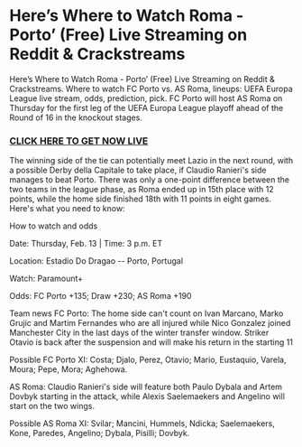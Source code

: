 # Here’s Where to Watch Roma - Porto’ (Free) Live Streaming on Reddit & Crackstreams

Here’s Where to Watch Roma - Porto’ (Free) Live Streaming on Reddit & Crackstreams. Where to watch FC Porto vs. AS Roma, lineups: UEFA Europa League live stream, odds, prediction, pick. FC Porto will host AS Roma on Thursday for the first leg of the UEFA Europa League playoff ahead of the Round of 16 in the knockout stages.

### [CLICK HERE TO GET NOW LIVE](https://trusthubmedia.com/app/aff/go/watchtvhere?i=1)

The winning side of the tie can potentially meet Lazio in the next round, with a possible Derby della Capitale to take place, if Claudio Ranieri's side manages to beat Porto. There was only a one-point difference between the two teams in the league phase, as Roma ended up in 15th place with 12 points, while the home side finished 18th with 11 points in eight games. Here's what you need to know:

How to watch and odds

Date: Thursday, Feb. 13 | Time: 3 p.m. ET

Location: Estadio Do Dragao -- Porto, Portugal

Watch: Paramount+

Odds: FC Porto +135; Draw +230; AS Roma +190

Team news
FC Porto: The home side can't count on Ivan Marcano, Marko Grujic and Martim Fernandes who are all injured while Nico Gonzalez joined Manchester City in the last days of the winter transfer window. Striker Otavio is back after the suspension and will make his return in the starting 11

Possible FC Porto XI: Costa; Djalo, Perez, Otavio; Mario, Eustaquio, Varela, Moura; Pepe, Mora; Aghehowa. 

AS Roma: Claudio Ranieri's side will feature both Paulo Dybala and Artem Dovbyk starting in the attack, while Alexis Saelemaekers and Angelino will start on the two wings. 

Possible AS Roma XI: Svilar; Mancini, Hummels, Ndicka; Saelemaekers, Kone, Paredes, Angelino; Dybala, Pisilli; Dovbyk. 
